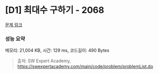 # [D1] 최대수 구하기 - 2068 

[문제 링크](https://swexpertacademy.com/main/code/problem/problemDetail.do?contestProbId=AV5QQhbqA4QDFAUq) 

### 성능 요약

메모리: 21,004 KB, 시간: 129 ms, 코드길이: 490 Bytes



> 출처: SW Expert Academy, https://swexpertacademy.com/main/code/problem/problemList.do